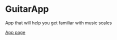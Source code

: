 # GuitarApp
App that will help you get familiar with music scales

[App page](https://tomaszrusin.github.io/GuitarApp/)
